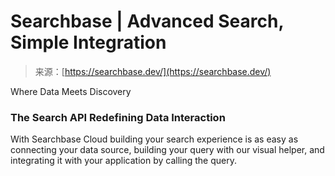 <!--yml
category: 未分类
date: 2024-05-27 15:00:48
-->

# Searchbase | Advanced Search, Simple Integration

> 来源：[https://searchbase.dev/](https://searchbase.dev/)

Where Data Meets Discovery

### The Search API Redefining Data Interaction

With Searchbase Cloud building your search experience is as easy as connecting your data source, building your query with our visual helper, and integrating it with your application by calling the query.